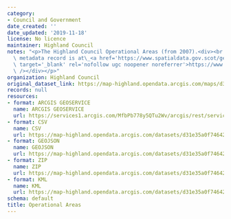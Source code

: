 ```yaml
---
category:
- Council and Government
date_created: ''
date_updated: '2019-11-18'
license: No licence
maintainer: Highland Council
notes: "<p>The Highland Council Operational Areas (from 2007).<div><br /></div><div>Gemini\
  \ metadata record is at\_<a href='https://www.spatialdata.gov.scot/geonetwork/srv/eng/catalog.search#/metadata/6c4edd1f-8542-46c6-a0fa-3ae678249107'\
  \ target='_blank' rel='nofollow ugc noopener noreferrer'>https://www.spatialdata.gov.scot/geonetwork/srv/eng/catalog.search#/metadata/6c4edd1f-8542-46c6-a0fa-3ae678249107</a><br\
  \ /></div></p>"
organization: Highland Council
original_dataset_link: https://map-highland.opendata.arcgis.com/maps/d31e35a0f7464253aedb3f5557e8e4f2_0
records: null
resources:
- format: ARCGIS GEOSERVICE
  name: ARCGIS GEOSERVICE
  url: https://services1.arcgis.com/MfbPb778y5QTu2Wv/arcgis/rest/services/OperationalAreas/FeatureServer/0
- format: CSV
  name: CSV
  url: https://map-highland.opendata.arcgis.com/datasets/d31e35a0f7464253aedb3f5557e8e4f2_0.csv?outSR=%7B%22latestWkid%22%3A27700%2C%22wkid%22%3A27700%7D
- format: GEOJSON
  name: GEOJSON
  url: https://map-highland.opendata.arcgis.com/datasets/d31e35a0f7464253aedb3f5557e8e4f2_0.geojson?outSR=%7B%22latestWkid%22%3A27700%2C%22wkid%22%3A27700%7D
- format: ZIP
  name: ZIP
  url: https://map-highland.opendata.arcgis.com/datasets/d31e35a0f7464253aedb3f5557e8e4f2_0.zip?outSR=%7B%22latestWkid%22%3A27700%2C%22wkid%22%3A27700%7D
- format: KML
  name: KML
  url: https://map-highland.opendata.arcgis.com/datasets/d31e35a0f7464253aedb3f5557e8e4f2_0.kml?outSR=%7B%22latestWkid%22%3A27700%2C%22wkid%22%3A27700%7D
schema: default
title: Operational Areas
---
```

